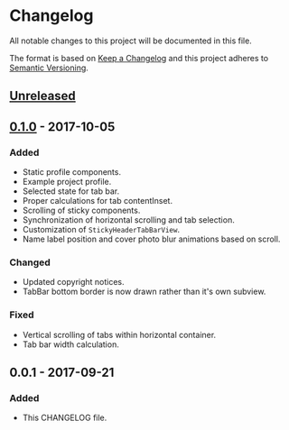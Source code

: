 # Changelog
All notable changes to this project will be documented in this file.

The format is based on [Keep a Changelog](http://keepachangelog.com/en/1.0.0/)
and this project adheres to [Semantic Versioning](http://semver.org/spec/v2.0.0.html).

## [Unreleased]

## [0.1.0] - 2017-10-05
### Added
- Static profile components.
- Example project profile.
- Selected state for tab bar.
- Proper calculations for tab contentInset.
- Scrolling of sticky components.
- Synchronization of horizontal scrolling and tab selection.
- Customization of `StickyHeaderTabBarView`.
- Name label position and cover photo blur animations based on scroll.

### Changed
- Updated copyright notices.
- TabBar bottom border is now drawn rather than it's own subview.

### Fixed
- Vertical scrolling of tabs within horizontal container.
- Tab bar width calculation.

## 0.0.1 - 2017-09-21
### Added
- This CHANGELOG file.

[Unreleased]: https://github.com/bchrobot/StickyHeaderTabController/compare/v0.1.0...HEAD
[0.1.0]: https://github.com/bchrobot/StickyHeaderTabController/compare/v0.0.1...v0.1.0
